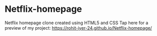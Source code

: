 # Netflix-homepage
Netflix homepage clone created using HTML5 and CSS
Tap here for a preview of my project: https://rohit-iyer-24.github.io/Netflix-homepage/
